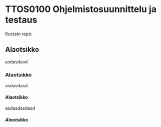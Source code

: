 # TTOS0100 Ohjelmistosuunnittelu ja testaus

Kurssin repo.

## Alaotsikko

asdasdasd

### Alaotsikko

asdasdasd

#### Alaotsikko

asdasdasdasd

##### Alaotsikko
